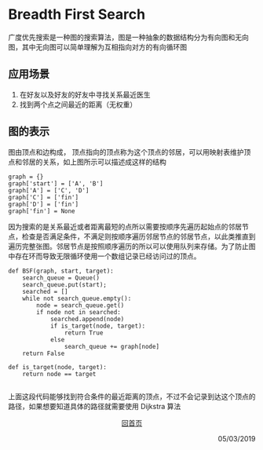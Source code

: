 # Breadth First Search

广度优先搜索是一种图的搜索算法，图是一种抽象的数据结构分为有向图和无向图，其中无向图可以简单理解为互相指向对方的有向循环图


## 应用场景

1. 在好友以及好友的好友中寻找关系最近医生
2. 找到两个点之间最近的距离（无权重）    

## 图的表示

图由顶点和边构成， 顶点指向的顶点称为这个顶点的邻居，可以用映射表维护顶点和邻居的关系，如上图所示可以描述成这样的结构

```
graph = {}
graph['start'] = ['A', 'B']
graph['A'] = ['C', 'D']
graph['C'] = ['fin']
graph['D'] = ['fin']
graph['fin'] = None
```

因为搜索的是关系最近或者距离最短的点所以需要按顺序先遍历起始点的邻居节点，检查是否满足条件，不满足则按顺序遍历邻居节点的邻居节点，以此类推直到遍历完整张图。邻居节点是按照顺序遍历的所以可以使用队列来存储。为了防止图中存在环而导致无限循环使用一个数组记录已经访问过的顶点。

```
def BSF(graph, start, target):
    search_queue = Queue()
    search_queue.put(start);
    searched = []
    while not search_queue.empty():
        node = search_queue.get()
        if node not in searched:
            searched.append(node)
            if is_target(node, target):
                return True
            else 
                search_queue += graph[node]
    return False
    
def is_target(node, target):
    return node == target
        
```

上面这段代码能够找到符合条件的最近距离的顶点，不过不会记录到达这个顶点的路径，如果想要知道具体的路径就需要使用 Dijkstra 算法


<p style="text-align: center"><a href="/">回首页</a></p>
 
<p align="right">05/03/2019</p>